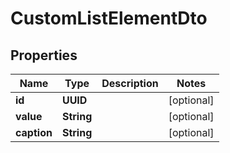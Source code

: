 

# CustomListElementDto


## Properties

| Name | Type | Description | Notes |
|------------ | ------------- | ------------- | -------------|
|**id** | **UUID** |  |  [optional] |
|**value** | **String** |  |  [optional] |
|**caption** | **String** |  |  [optional] |



